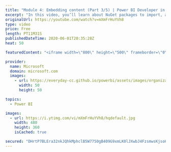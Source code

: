 ```yaml
---
title: "Module 4: Embedding content (Part 3/5) | Power BI Developer in a Day"
excerpt: "In this video, you’ll learn about NuGet packages to import, and how to programmatically embed Power BI content. This is video 11 of 20.    The Power BI Developer in a Day online course empowers you as an app developer with the technical knowledge required to embed Power BI content. We recommend you watch"
originalUrl: https://youtube.com/watch?v=mXmFrHuYVh8
type: video
price: Free
length: PT11M31S
publishedDateTime: 2020-06-01T20:35:28Z
heat: 50

featuredContent: "<iframe width=\"800\" height=\"500\" frameborder=\"0\" src=\"https://www.youtube.com/embed/mXmFrHuYVh8\" allow=\"accelerometer; autoplay; encrypted-media; gyroscope; picture-in-picture\" allowfullscreen></iframe>"

provider:
  name: Microsoft
  domain: microsoft.com
  images:
    - url: https://everyday-cc.github.io/powerbi/assets/images/organizations/microsoft.com-50x50.jpg
      width: 50
      height: 50

topics:
  - Power BI

images:
  - url: https://i.ytimg.com/vi/mXmFrHuYVh8/hqdefault.jpg
    width: 480
    height: 360
    isCached: true

secured: "DHrtP7BLEra32nkJQhkMphclB5W7750gB409G9xmLK0lJXwbJ4FzsmwsKjsoH1IY9JxEuv2WmEjBatLsF9TzRLKrPDr55ETQqPQAVMIzhAVF9vrfxRMuhD8LsxnYmssP68Z0fxK7O6ED2FS2aHJdKVBHt2EUxbvVJooOE5QTX8Pri5cWKymZEKv7Dk4luKASNehCFAyKkQ/3KB+ZoD+RGsB395T+vfgJSB+gxwKVgzR2a7umFCpH9DXaHfdri0IBxzf4SdKqheoPkKO2b7r3r38EwjIDA/UOGtD2PLt2CHyLswYxq2jiHn3ysfjllnD6gASjhwzSHzbTVoZu7mkSq9jks5Yb7qK48NfQXUu2VC24320crb2jMx6fxx29pUAe37M8ClLW0w7QWSilRKsk9lyhS5j2ZAqoVc0wEfsE9S4=;A89/bZq7ZzBcp6VnVoK5fA=="
---
```


